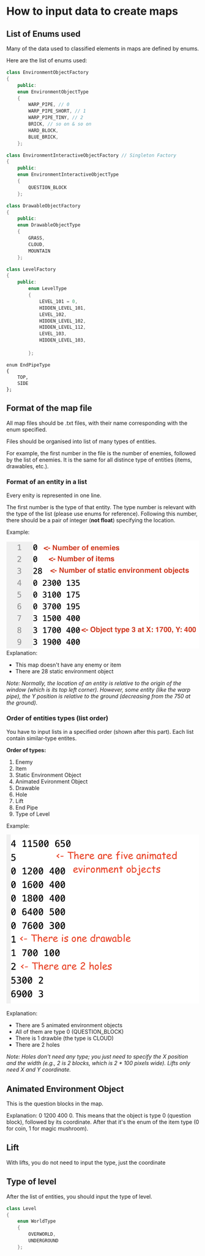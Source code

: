 # How to input data to create maps
## List of Enums used
Many of the data used to classified elements in maps are defined by enums.

Here are the list of enums used:
```cpp
class EnvironmentObjectFactory
{
    public:
    enum EnvironmentObjectType
    {
        WARP_PIPE, // 0
        WARP_PIPE_SHORT, // 1
        WARP_PIPE_TINY, // 2
        BRICK, // so on & so on
        HARD_BLOCK,
        BLUE_BRICK,
    };
```
```cpp
class EnvironmentInteractiveObjectFactory // Singleton Factory
{
    public:
    enum EnvironmentInteractiveObjectType
    {
        QUESTION_BLOCK
    };
```
```cpp
class DrawableObjectFactory
{
    public:
    enum DrawableObjectType
    {
        GRASS,
        CLOUD,
        MOUNTAIN
    };
```
```cpp
class LevelFactory
{
    public:
        enum LevelType
        {
            LEVEL_101 = 0,
            HIDDEN_LEVEL_101,
            LEVEL_102,
            HIDDEN_LEVEL_102,
            HIDDEN_LEVEL_112,
            LEVEL_103,
            HIDDEN_LEVEL_103,
            
        };
```

```
enum EndPipeType
{
    TOP,
    SIDE
};
```

## Format of the map file
All map files should be .txt files, with their name corresponding with the enum specified.

Files should be organised into list of many types of entities.

For example, the first number in the file is the number of enemies, followed by the list of enemies. It is the same for all distince type of entities (items, drawables, etc.).

### Format of an entity in a list

Every enity is represented in one line.

The first number is the type of that entity. The type number is relevant with the type of the list (please use enums for reference).
Following this number, there should be a pair of integer (**not float**) specifying the location.

Example:

![Example_1](/Docs/Images/Figure1.png)
Explanation:
- This map doesn't have any enemy or item
- There are 28 static environment object

*Note: Normally, the location of an entity is relative to the origin of the window (which is its top left corner). However, some entity (like the warp pipe), the Y position is relative to the ground (decreasing from the 750 at the ground).*

### Order of entities types (list order)

You have to input lists in a specified order (shown after this part). Each list contain similar-type entites.

**Order of types:**
1. Enemy
2. Item
3. Static Environment Object
4. Animated Evironment Object
5. Drawable
6. Hole
7. Lift
8. End Pipe
9. Type of Level

Example:

![Example_2](/Docs/Images/Figure2.png)

Explanation:
- There are 5 animated environment objects
- All of them are type 0 (QUESTION_BLOCK)
- There is 1 drawble (the type is CLOUD)
- There are 2 holes

*Note: Holes don't need any type; you just need to specify the X position and the width (e.g., 2 is 2 blocks, which is 2 * 100 pixels wide). Lifts only need X and Y coordinate.*

## Animated Environment Object

This is the question blocks in the map.

Explanation: 0 1200 400 0. This means that the object is type 0 (question block), followed by its coordinate. After that it's the enum of the item type (0 for coin, 1 for magic mushroom).

## Lift

With lifts, you do not need to input the type, just the coordinate

## Type of level

After the list of entities, you should input the type of level.

```cpp
class Level
{
    enum WorldType
    {
        OVERWORLD,
        UNDERGROUND
    };
```